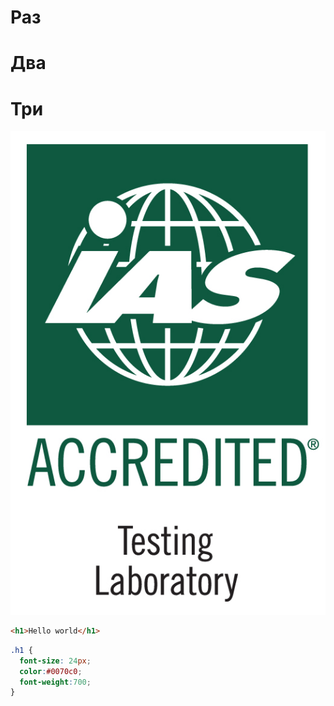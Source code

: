 <!-- TITLE: Главная -->

<!-- Здесь будет всякая хуйня -->

# Раз
# Два
# Три

![A 9 B 8964705 Cfeac 36181143 B 3894 De 95](/uploads/a-9-b-8964705-cfeac-36181143-b-3894-de-95.jpeg "A 9 B 8964705 Cfeac 36181143 B 3894 De 95")
```html
<h1>Hello world</h1>
```

```css
.h1 {
  font-size: 24px;
  color:#0070c0;
  font-weight:700;
}
```

